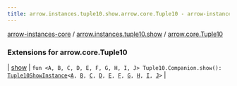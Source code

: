 ```yaml
---
title: arrow.instances.tuple10.show.arrow.core.Tuple10 - arrow-instances-core
---
```


[arrow-instances-core](../../index.html) / [arrow.instances.tuple10.show](../index.html) / [arrow.core.Tuple10](./index.html)

### Extensions for arrow.core.Tuple10

| [show](show.html) | `fun <A, B, C, D, E, F, G, H, I, J> Tuple10.Companion.show(): `[`Tuple10ShowInstance`](../../arrow.instances/-tuple10-show-instance/index.html)`<`[`A`](show.html#A)`, `[`B`](show.html#B)`, `[`C`](show.html#C)`, `[`D`](show.html#D)`, `[`E`](show.html#E)`, `[`F`](show.html#F)`, `[`G`](show.html#G)`, `[`H`](show.html#H)`, `[`I`](show.html#I)`, `[`J`](show.html#J)`>` |

